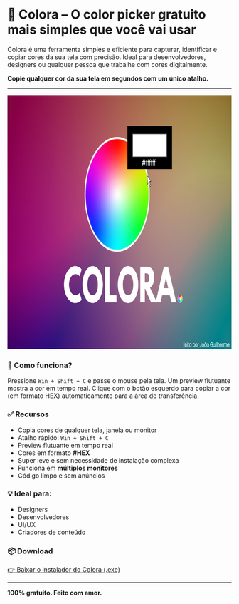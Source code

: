 # 🎨 Colora – O color picker gratuito mais simples que você vai usar

Colora é uma ferramenta simples e eficiente para capturar, identificar e copiar cores da sua tela com precisão. Ideal para desenvolvedores, designers ou qualquer pessoa que trabalhe com cores digitalmente.

**Copie qualquer cor da sua tela em segundos com um único atalho.**


---
<img src="assets/colora_wallpaper.png" width="885" height="570">

### 🚀 Como funciona?
Pressione `Win + Shift + C` e passe o mouse pela tela. Um preview flutuante mostra a cor em tempo real. Clique com o botão esquerdo para copiar a cor (em formato HEX) automaticamente para a área de transferência.

### ✅ Recursos
- Copia cores de qualquer tela, janela ou monitor
- Atalho rápido: `Win + Shift + C`
- Preview flutuante em tempo real
- Cores em formato **#HEX**
- Super leve e sem necessidade de instalação complexa
- Funciona em **múltiplos monitores**
- Código limpo e sem anúncios

### 💡 Ideal para:
- Designers
- Desenvolvedores
- UI/UX
- Criadores de conteúdo

### 📦 Download
[👉 Baixar o instalador do Colora (.exe)](https://github.com/jgu1lherme/colora/releases/tag/v1.2)

---

**100% gratuito. Feito com amor.**

